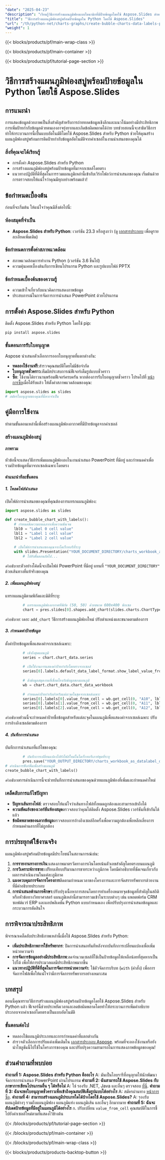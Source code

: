 ```yaml
---
"date": "2025-04-23"
"description": "เรียนรู้วิธีการสร้างแผนภูมิฟองแบบไดนามิกที่มีป้ายข้อมูลโดยใช้ Aspose.Slides สำหรับ Python เพื่อปรับปรุงเวิร์กโฟลว์การแสดงภาพข้อมูลของคุณ"
"title": "วิธีการสร้างแผนภูมิฟองสบู่พร้อมป้ายข้อมูลใน Python โดยใช้ Aspose.Slides"
"url": "/th/python-net/charts-graphs/create-bubble-charts-data-labels-python-aspose-slides/"
"weight": 1
---
```


{{< blocks/products/pf/main-wrap-class >}}

{{< blocks/products/pf/main-container >}}

{{< blocks/products/pf/tutorial-page-section >}}
# วิธีการสร้างแผนภูมิฟองสบู่พร้อมป้ายข้อมูลใน Python โดยใช้ Aspose.Slides
## การแนะนำ
การแสดงข้อมูลด้วยภาพเป็นสิ่งสำคัญสำหรับการถ่ายทอดข้อมูลเชิงลึกและแนวโน้มอย่างมีประสิทธิภาพ การเพิ่มป้ายกำกับข้อมูลด้วยตนเองอาจยุ่งยากและเกิดข้อผิดพลาดได้ง่าย บทช่วยสอนนี้จะสาธิตวิธีการทำให้กระบวนการนี้เป็นแบบอัตโนมัติโดยใช้ Aspose.Slides สำหรับ Python ช่วยให้คุณสร้างแผนภูมิฟองสบู่พร้อมการติดป้ายกำกับข้อมูลอัตโนมัติจากค่าเซลล์ในงานนำเสนอของคุณได้
### สิ่งที่คุณจะได้เรียนรู้
- การตั้งค่า Aspose.Slides สำหรับ Python
- การสร้างแผนภูมิฟองสบู่พร้อมป้ายข้อมูลที่มาจากเซลล์โดยตรง
- แนวทางปฏิบัติที่ดีที่สุดในการรวมแผนภูมิเหล่านี้เข้ากับเวิร์กโฟลว์การนำเสนอของคุณ
เริ่มต้นด้วยการตรวจสอบให้แน่ใจว่าคุณมีทุกอย่างพร้อมแล้ว!
## ข้อกำหนดเบื้องต้น
ก่อนที่จะเริ่มต้น ให้แน่ใจว่าคุณมีสิ่งต่อไปนี้:
### ห้องสมุดที่จำเป็น
- **Aspose.Slides สำหรับ Python**: เวอร์ชัน 23.3 หรือสูงกว่า (ดู [เอกสารประกอบ](https://reference.aspose.com/slides/python-net/) เพื่อดูรายละเอียดเพิ่มเติม)
### ข้อกำหนดการตั้งค่าสภาพแวดล้อม
- สภาพแวดล้อมการทำงาน Python (เวอร์ชัน 3.6 ขึ้นไป)
- ความคุ้นเคยเบื้องต้นกับการเขียนโปรแกรม Python และรูปแบบไฟล์ PPTX
### ข้อกำหนดเบื้องต้นของความรู้
- ความเข้าใจเกี่ยวกับแนวคิดการแสดงภาพข้อมูล
- ประสบการณ์ในการจัดการการนำเสนอ PowerPoint ด้วยโปรแกรม
## การตั้งค่า Aspose.Slides สำหรับ Python
ติดตั้ง Aspose.Slides สำหรับ Python โดยใช้ pip:
```bash
pip install aspose.slides
```
### ขั้นตอนการรับใบอนุญาต
Aspose นำเสนอตัวเลือกการออกใบอนุญาตที่แตกต่างกัน:
- **ทดลองใช้งานฟรี**:สำรวจคุณสมบัติโดยไม่มีข้อจำกัด
- **ใบอนุญาตชั่วคราว**:สัมผัสประสบการณ์ฟีเจอร์เต็มรูปแบบชั่วคราว
- **ซื้อ**: ใช้งานได้ยาวนานพร้อมฟีเจอร์ครบครัน
หากต้องการรับใบอนุญาตชั่วคราว โปรดไปที่ [หน้าการซื้อ](https://purchase.aspose.com/temporary-license/)เมื่อได้รับแล้ว ให้ตั้งค่าสภาพแวดล้อมของคุณ:
```python
import aspose.slides as slides
# สมัครใบอนุญาตของคุณที่นี่หากจำเป็น
```
## คู่มือการใช้งาน
ทำตามขั้นตอนเหล่านี้เพื่อสร้างแผนภูมิฟองอากาศที่มีป้ายข้อมูลจากค่าเซลล์
### สร้างแผนภูมิฟองสบู่
#### ภาพรวม
หัวข้อนี้จะแสดงวิธีการเพิ่มแผนภูมิฟองลงในงานนำเสนอ PowerPoint ที่มีอยู่ และกำหนดค่าเพื่อรวมป้ายข้อมูลที่มาจากเซลล์เฉพาะโดยตรง
#### คำแนะนำทีละขั้นตอน
##### 1. โหลดไฟล์นำเสนอ
เปิดไฟล์การนำเสนอของคุณที่คุณต้องการแทรกแผนภูมิฟอง:
```python
import aspose.slides as slides

def create_bubble_chart_with_labels():
    # กำหนดข้อความบนฉลากเพื่อความชัดเจน
    lbl0 = "Label 0 cell value"
    lbl1 = "Label 1 cell value"
    lbl2 = "Label 2 cell value"
    
    # เปิดไฟล์การนำเสนอของคุณจากไดเร็กทอรีที่ระบุ
    with slides.Presentation("YOUR_DOCUMENT_DIRECTORY/charts_workbook_as_datalabel.pptx") as pres:
        # ไปยังขั้นตอนถัดไป...
```
*คำอธิบาย*:ตัวอย่างโค้ดนี้จะเปิดไฟล์ PowerPoint ที่มีอยู่ แทนที่ `"YOUR_DOCUMENT_DIRECTORY"` ด้วยเส้นทางที่แท้จริงของคุณ
##### 2. เพิ่มแผนภูมิฟองสบู่
แทรกแผนภูมิตามพิกัดและมิติที่ระบุ:
```python
        # แทรกแผนภูมิฟองอากาศที่พิกัด (50, 50) ด้วยขนาด 600x400 พิกเซล
        chart = pres.slides[0].shapes.add_chart(slides.charts.ChartType.BUBBLE, 50, 50, 600, 400, True)
```
*คำอธิบาย*: เดอะ `add_chart` วิธีการสร้างแผนภูมิฟองใหม่ ปรับตำแหน่งและขนาดตามต้องการ
##### 3. กำหนดค่าป้ายข้อมูล
ตั้งค่าป้ายข้อมูลเพื่อแสดงค่าจากเซลล์เฉพาะ:
```python
        # เข้าถึงชุดแผนภูมิ
        series = chart.chart_data.series
        
        # เปิดใช้งานการแสดงค่าป้ายกำกับโดยตรงจากเซลล์
        series[0].labels.default_data_label_format.show_label_value_from_cell = True
        
        # ดึงข้อมูลสมุดงานที่เชื่อมโยงกับข้อมูลของแผนภูมิ
        wb = chart.chart_data.chart_data_workbook
        
        # กำหนดค่าป้ายกำกับสำหรับแต่ละจุดในชุดจากเซลล์เฉพาะ
        series[0].labels[0].value_from_cell = wb.get_cell(0, "A10", lbl0)
        series[0].labels[1].value_from_cell = wb.get_cell(0, "A11", lbl1)
        series[0].labels[2].value_from_cell = wb.get_cell(0, "A12", lbl2)
```
*คำอธิบาย*ส่วนนี้จะกำหนดค่าป้ายชื่อข้อมูลสำหรับแต่ละจุดในแผนภูมิเพื่อแสดงค่าจากเซลล์เฉพาะ ปรับการอ้างอิงเซลล์ตามต้องการ
##### 4. บันทึกการนำเสนอ
บันทึกการนำเสนอที่แก้ไขของคุณ:
```python
        # บันทึกการเปลี่ยนแปลงไปยังไฟล์ใหม่ในไดเร็กทอรีเอาท์พุตที่ระบุ
        pres.save("YOUR_OUTPUT_DIRECTORY/charts_workbook_as_datalabel_out.pptx", slides.export.SaveFormat.PPTX)
# ดำเนินการฟังก์ชั่นเพื่อสร้างแผนภูมิ
create_bubble_chart_with_labels()
```
*คำอธิบาย*การดำเนินการนี้จะช่วยบันทึกการนำเสนอของคุณด้วยแผนภูมิฟองที่เพิ่มและกำหนดค่าใหม่
### เคล็ดลับการแก้ไขปัญหา
- **ปัญหาเส้นทางไฟล์**: ตรวจสอบให้แน่ใจว่าเส้นทางไฟล์ทั้งหมดถูกต้องและสามารถเข้าถึงได้
- **ความขัดแย้งของเวอร์ชันห้องสมุด**ตรวจสอบว่าคุณได้ติดตั้ง Aspose.Slides เวอร์ชันที่เข้ากันได้แล้ว
- **ข้อผิดพลาดของฉลากข้อมูล**ตรวจสอบการอ้างอิงเซลล์อีกครั้งเพื่อความถูกต้องเพื่อหลีกเลี่ยงการกำหนดค่าฉลากที่ไม่ถูกต้อง
## การประยุกต์ใช้งานจริง
แผนภูมิฟองสบู่พร้อมป้ายข้อมูลมีประโยชน์ในสถานการณ์เช่น:
1. **การรายงานทางการเงิน**:แสดงภาพมาตรวัดทางการเงินโดยเน้นตัวเลขสำคัญโดยตรงบนแผนภูมิ
2. **การวิเคราะห์การขาย**:เปรียบเทียบปริมาณการขายระหว่างภูมิภาค โดยมีคำอธิบายที่ชัดเจนเกี่ยวกับผลการดำเนินงานในแต่ละภูมิภาค
3. **แผงควบคุมการจัดการโครงการ**ติดตามกำหนดเวลาของโครงการและการจัดสรรทรัพยากรด้วยงานที่มีคำอธิบายประกอบ
4. **การนำเสนอด้านการศึกษา**:ปรับปรุงเนื้อหาการสอนโดยการทำเครื่องหมายจุดข้อมูลที่สำคัญในสถิติหรือหัวข้อทางวิทยาศาสตร์
แผนภูมิเหล่านี้สามารถรวมเข้าในระบบต่างๆ เช่น แพลตฟอร์ม CRM ซอฟต์แวร์ ERP และแอปพลิเคชัน Python แบบกำหนดเอง เพื่อปรับปรุงการนำเสนอข้อมูลและกระบวนการตัดสินใจ
## การพิจารณาประสิทธิภาพ
พิจารณาเคล็ดลับประสิทธิภาพเหล่านี้เมื่อใช้ Aspose.Slides สำหรับ Python:
- **เพิ่มประสิทธิภาพการใช้ทรัพยากร**: ปิดการนำเสนอทันทีหลังจากบันทึกการเปลี่ยนแปลงเพื่อเพิ่มหน่วยความจำ
- **การจัดการข้อมูลอย่างมีประสิทธิภาพ**:ลดจำนวนเซลล์ที่ใช้เป็นป้ายข้อมูลให้เหลือน้อยที่สุดหากเป็นไปได้ เพื่อให้การประมวลผลมีประสิทธิภาพมากขึ้น
- **แนวทางปฏิบัติที่ดีที่สุดในการจัดการหน่วยความจำ**: ใช้ตัวจัดการบริบท (`with` (คำสั่ง) เพื่อการจัดการไฟล์เพื่อให้แน่ใจว่ามีการจัดการทรัพยากรอย่างเหมาะสม
## บทสรุป
ตอนนี้คุณทราบวิธีการสร้างแผนภูมิฟองสบู่พร้อมป้ายข้อมูลโดยใช้ Aspose.Slides สำหรับ Python แล้ว ฟีเจอร์นี้ช่วยประหยัดเวลาและลดข้อผิดพลาดโดยทำให้กระบวนการเพิ่มคำอธิบายประกอบจากค่าเซลล์โดยตรงเป็นแบบอัตโนมัติ 
### ขั้นตอนต่อไป
- ทดลองใช้แผนภูมิประเภทและการกำหนดค่าที่แตกต่างกัน
- สำรวจตัวเลือกการปรับแต่งเพิ่มเติมใน [เอกสารประกอบ Aspose](https://reference-aspose.com/slides/python-net/).
พร้อมที่จะลองใช้งานหรือยัง นำโซลูชันนี้ไปใช้ในโครงการของคุณ และปรับปรุงความสามารถในการแสดงภาพข้อมูลของคุณ!
## ส่วนคำถามที่พบบ่อย
**คำถามที่ 1: Aspose.Slides สำหรับ Python คืออะไร**
A: มันเป็นไลบรารีที่อนุญาตให้นักพัฒนาจัดการการนำเสนอ PowerPoint ผ่านโปรแกรม
**คำถามที่ 2: ฉันสามารถใช้ Aspose.Slides กับภาษาการเขียนโปรแกรมอื่น ๆ ได้หรือไม่**
A: ใช่ รองรับ .NET, Java และอื่นๆ ตรวจสอบ [ที่นี่](https://reference-aspose.com/slides/).
**คำถามที่ 3: ฉันจะขอใบอนุญาตชั่วคราวเพื่อเข้าถึงคุณสมบัติเต็มรูปแบบได้อย่างไร**
A: สมัครผ่านทาง [หน้าการซื้อ](https://purchase-aspose.com/temporary-license/).
**คำถามที่ 4: สามารถสร้างแผนภูมิประเภทใดได้บ้างโดยใช้ Aspose.Slides?**
A: รองรับแผนภูมิต่างๆ รวมถึงแผนภูมิฟอง แผนภูมิแท่ง แผนภูมิเส้น และอื่นๆ อีกมากมาย
**คำถามที่ 5: ฉันจะอัปเดตป้ายข้อมูลที่มีอยู่ในแผนภูมิได้อย่างไร**
ก. ปรับเปลี่ยน `value_from_cell` คุณสมบัติในการชี้ไปยังค่าเซลล์ใหม่ตามที่แสดงไว้ข้างต้น

{{< /blocks/products/pf/tutorial-page-section >}}

{{< /blocks/products/pf/main-container >}}

{{< /blocks/products/pf/main-wrap-class >}}

{{< blocks/products/products-backtop-button >}}